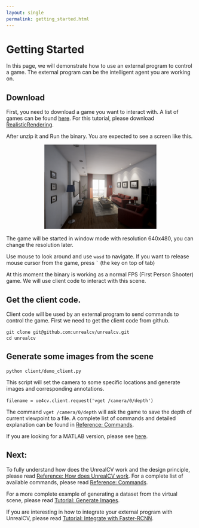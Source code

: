 ```yaml
---
layout: single
permalink: getting_started.html
---
```


# Getting Started

In this page, we will demonstrate how to use an external program to control a game. The external program can be the intelligent agent you are working on.

<!-- Here we will use RealisticRendering as an example. [RealisticRendering](https://docs.unrealengine.com/latest/INT/Resources/Showcases/RealisticRendering/) is a demo created by Epic Games to showcase the rendering ability of UnrealEngine. -->

## Download

<!-- To follow this instruction, you need to download a version compiled with UnrealCV server. First, download the binaries of this game. -->

First, you need to download a game you want to interact with. A list of games can be found [here](model_zoo.html). For this tutorial, please download [RealisticRendering](model_zoo.html#realistic_rendering).

After unzip it and Run the binary. You are expected to see a screen like this.

<center>
  <img alt="Startup Screenshot" src="images/rr_init.png" width="300px"/>
</center>

The game will be started in window mode with resolution 640x480, you can change the resolution later.

Use mouse to look around and use `wasd` to navigate. If you want to release mouse cursor from the game, press <code>`</code> (the key on top of tab)

At this moment the binary is working as a normal FPS (First Person Shooter) game. We will use client code to interact with this scene.


## Get the client code.

Client code will be used by an external program to send commands to control the game. First we need to get the client code from github.

``` shell
git clone git@github.com:unrealcv/unrealcv.git
cd unrealcv
```

## Generate some images from the scene

``` shell
python client/demo_client.py
```

This script will set the camera to some specific locations and generate images and corresponding annotations.

`filename = ue4cv.client.request('vget /camera/0/depth')`

The command `vget /camera/0/depth` will ask the game to save the depth of current viewpoint to a file. A complete list of commands and detailed explanation can be found in [Reference: Commands](commands.html).

<!-- The image filename will be printed in the console. We are considering faster way of exchanging pixel data between a game and an external program. -->

If you are looking for a MATLAB version, please see [here](client.html#matlab).

## Next:

To fully understand how does the UnrealCV work and the design principle, please read [Reference: How does UnrealCV work](how_does_it_work.html). For a complete list of available commands, please read [Reference: Commands](commands.html).

For a more complete example of generating a dataset from the virtual scene, please read [Tutorial: Generate Images](ipynb_generate_images.html).

If you are interesting in how to integrate your external program with UnrealCV, please read [Tutorial: Integrate with Faster-RCNN](faster_rcnn.html).
